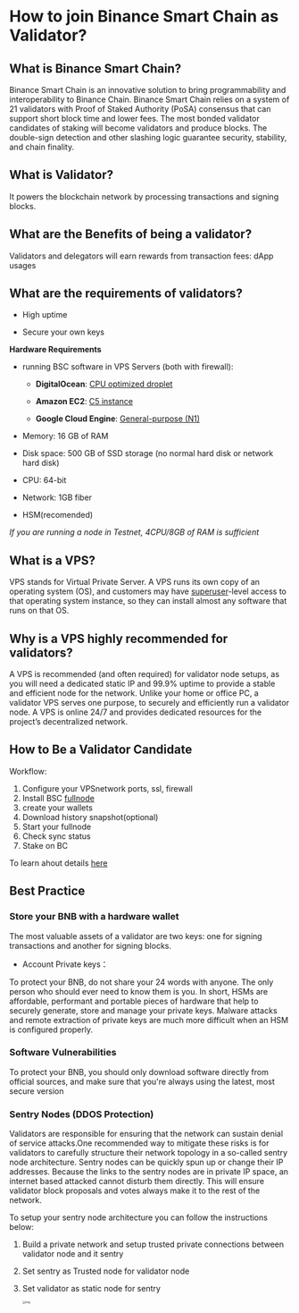 # How to join Binance Smart Chain as Validator?

## What is Binance Smart Chain?

Binance Smart Chain is an innovative solution to bring programmability and interoperability to Binance Chain. Binance Smart Chain relies on a system of 21 validators with Proof of Staked Authority (PoSA) consensus that can support short block time and lower fees. The most bonded validator candidates of staking will become validators and produce blocks. The double-sign detection and other slashing logic guarantee security, stability, and chain finality.

## What is Validator?

It powers the blockchain network by processing transactions and signing blocks.

## What are the Benefits of being a validator?

Validators and delegators will earn rewards from transaction fees: dApp usages

## What are the requirements of validators?

* High uptime

* Secure your own keys

**Hardware Requirements**

* running BSC software in VPS Servers (both with firewall):

	* **DigitalOcean**: [CPU optimized droplet](https://www.digitalocean.com/docs/droplets/resources/choose-plan/)

	* **Amazon EC2**: [C5 instance](https://aws.amazon.com/ec2/instance-types/c5/)

	* **Google Cloud Engine**: [General-purpose (N1)](https://cloud.google.com/compute/docs/machine-types)

*  Memory: 16 GB of RAM

*  Disk space: 500 GB of SSD storage (no normal hard disk or network hard disk)

*  CPU: 64-bit

*  Network: 1GB fiber

*  HSM(recomended)

*If you are running a node in Testnet, 4CPU/8GB of RAM is sufficient*

## What is a VPS?

VPS stands for Virtual Private Server. A VPS runs its own copy of an operating system (OS), and customers may have [superuser](https://en.wikipedia.org/wiki/Superuser)-level access to that operating system instance, so they can install almost any software that runs on that OS.

## Why is a VPS highly recommended for validators?

A VPS is recommended (and often required) for validator node setups, as you will need a dedicated static IP and 99.9% uptime to provide a stable and efficient node for the network. Unlike your home or office PC, a validator VPS serves one purpose, to securely and efficiently run a validator node. A VPS is online 24/7 and provides dedicated resources for the project’s decentralized network.

## How to Be a Validator Candidate

Workflow:

1. Configure your VPSnetwork ports, ssl, firewall
2. Install BSC [fullnode](../developer/fullnode.md)
3. create your wallets
4. Download history snapshot(optional)
5. Start your fullnode
6. Check sync status
7. Stake on BC

To learn ahout details [here](candidate.md)

## Best Practice

### Store your BNB with a hardware wallet

The most valuable assets of a validator are two keys: one for signing transactions and another for signing blocks.

* Account Private keys：

To protect your BNB, do not share your 24 words with anyone. The only person who should ever need to know them is you. In short, HSMs are affordable, performant and portable pieces of hardware that help to securely generate, store and manage your private keys. Malware attacks and remote extraction of private keys are much more difficult when an HSM is configured properly.

### Software Vulnerabilities
To protect your BNB, you should only download software directly from official sources, and make sure that you're always using the latest, most secure version

### Sentry Nodes (DDOS Protection)

Validators are responsible for ensuring that the network can sustain denial of service attacks.One recommended way to mitigate these risks is for validators to carefully structure their network topology in a so-called sentry node architecture.
Sentry nodes can be quickly spun up or change their IP addresses. Because the links to the sentry nodes are in private IP space, an internet based attacked cannot disturb them directly. This will ensure validator block proposals and votes always make it to the rest of the network.

To setup your sentry node architecture you can follow the instructions below:

1. Build a private network and setup trusted private connections between validator node and it sentry

2. Set sentry as Trusted node for validator node

3. Set validator as static node for sentry


   <img src="https://lh3.googleusercontent.com/w6notWcdyEXayM592WuI5xcpysFqgkwwBSX3sBZFIc34SHrKewZYlNMBMyGBPs375ez78i4gZmbnMyMn3Ry5s6Z6qTejatPYdDXL67moRhGmAQsjNNVF0CRZz10yznx13U34fKSc" alt="img" style="zoom:33%;" />